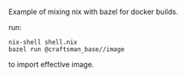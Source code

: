 Example of mixing nix with bazel for docker builds.

run:
```
nix-shell shell.nix
bazel run @craftsman_base//image
```
to import effective image.